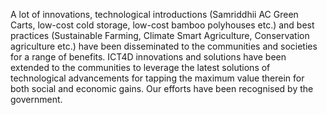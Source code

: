 A lot of innovations, technological introductions (Samriddhii AC Green Carts, low-cost cold storage, low-cost bamboo polyhouses etc.) and best practices (Sustainable Farming, Climate Smart Agriculture, Conservation agriculture etc.) have been disseminated to the communities and societies for a range of benefits. ICT4D innovations and solutions have been extended to the communities to leverage the latest solutions of technological advancements for tapping the maximum value therein for both social and economic gains. Our efforts have been recognised by the government.
